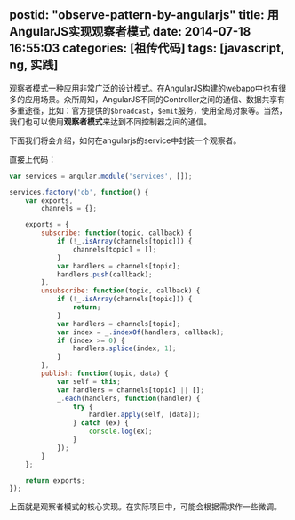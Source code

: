 postid: "observe-pattern-by-angularjs"
title: 用AngularJS实现观察者模式
date: 2014-07-18 16:55:03
categories: [祖传代码]
tags: [javascript, ng, 实践]
---

观察者模式一种应用非常广泛的设计模式。在AngularJS构建的webapp中也有很多的应用场景。众所周知，AngularJS不同的Controller之间的通信、数据共享有多重途径，比如：官方提供的`$broadcast`，`$emit`服务，使用全局对象等。当然，我们也可以使用**观察者模式**来达到不同控制器之间的通信。

下面我们将会介绍，如何在angularjs的service中封装一个观察者。


直接上代码：

```javascript
var services = angular.module('services', []);

services.factory('ob', function() {
    var exports,
        channels = {};

    exports = {
        subscribe: function(topic, callback) {
            if (!_.isArray(channels[topic])) {
                channels[topic] = [];
            }
            var handlers = channels[topic];
            handlers.push(callback);
        },
        unsubscribe: function(topic, callback) {
            if (!_.isArray(channels[topic])) {
                return;
            }
            var handlers = channels[topic];
            var index = _.indexOf(handlers, callback);
            if (index >= 0) {
                handlers.splice(index, 1);
            }
        },
        publish: function(topic, data) {
            var self = this;
            var handlers = channels[topic] || [];
            _.each(handlers, function(handler) {
                try {
                    handler.apply(self, [data]);
                } catch (ex) {
                    console.log(ex);
                }
            });
        }
    };

    return exports;
});
```

上面就是观察者模式的核心实现。在实际项目中，可能会根据需求作一些微调。

